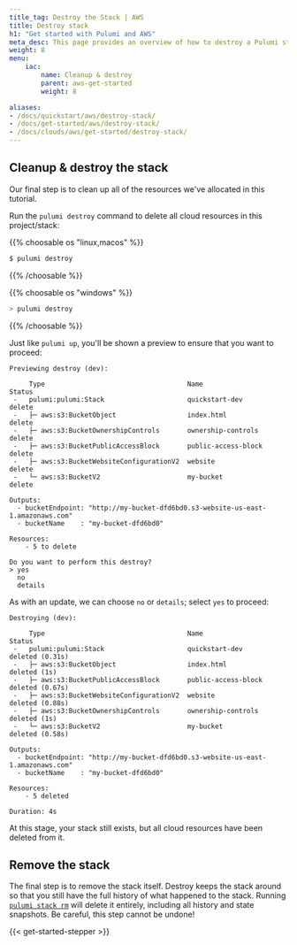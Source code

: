 ```yaml
---
title_tag: Destroy the Stack | AWS
title: Destroy stack
h1: "Get started with Pulumi and AWS"
meta_desc: This page provides an overview of how to destroy a Pulumi stack of an AWS project.
weight: 8
menu:
    iac:
        name: Cleanup & destroy
        parent: aws-get-started
        weight: 8

aliases:
- /docs/quickstart/aws/destroy-stack/
- /docs/get-started/aws/destroy-stack/
- /docs/clouds/aws/get-started/destroy-stack/
---
```


## Cleanup & destroy the stack

Our final step is to clean up all of the resources we've allocated in this tutorial.

Run the `pulumi destroy` command to delete all cloud resources in this project/stack:

{{% choosable os "linux,macos" %}}

```bash
$ pulumi destroy
```

{{% /choosable %}}

{{% choosable os "windows" %}}

```powershell
> pulumi destroy
```

{{% /choosable %}}

Just like `pulumi up`, you'll be shown a preview to ensure that you want to proceed:

```
Previewing destroy (dev):

     Type                                    Name                 Status
 -   pulumi:pulumi:Stack                     quickstart-dev       delete
 -   ├─ aws:s3:BucketObject                  index.html           delete
 -   ├─ aws:s3:BucketOwnershipControls       ownership-controls   delete
 -   ├─ aws:s3:BucketPublicAccessBlock       public-access-block  delete
 -   ├─ aws:s3:BucketWebsiteConfigurationV2  website              delete
 -   └─ aws:s3:BucketV2                      my-bucket            delete

Outputs:
  - bucketEndpoint: "http://my-bucket-dfd6bd0.s3-website-us-east-1.amazonaws.com"
  - bucketName    : "my-bucket-dfd6bd0"

Resources:
    - 5 to delete

Do you want to perform this destroy?
> yes
  no
  details
```

As with an update, we can choose `no` or `details`; select `yes` to proceed:

```
Destroying (dev):

     Type                                    Name                 Status
 -   pulumi:pulumi:Stack                     quickstart-dev       deleted (0.31s)
 -   ├─ aws:s3:BucketObject                  index.html           deleted (1s)
 -   ├─ aws:s3:BucketPublicAccessBlock       public-access-block  deleted (0.67s)
 -   ├─ aws:s3:BucketWebsiteConfigurationV2  website              deleted (0.88s)
 -   ├─ aws:s3:BucketOwnershipControls       ownership-controls   deleted (1s)
 -   └─ aws:s3:BucketV2                      my-bucket            deleted (0.58s)

Outputs:
  - bucketEndpoint: "http://my-bucket-dfd6bd0.s3-website-us-east-1.amazonaws.com"
  - bucketName    : "my-bucket-dfd6bd0"

Resources:
    - 5 deleted

Duration: 4s
```

At this stage, your stack still exists, but all cloud resources have been deleted from it.

## Remove the stack

The final step is to remove the stack itself. Destroy keeps the stack around so that you still have the full
history of what happened to the stack. Running [`pulumi stack rm`](/docs/cli/commands/pulumi_stack_rm) will
delete it entirely, including all history and state snapshots. Be careful, this step cannot be undone!

{{< get-started-stepper >}}
